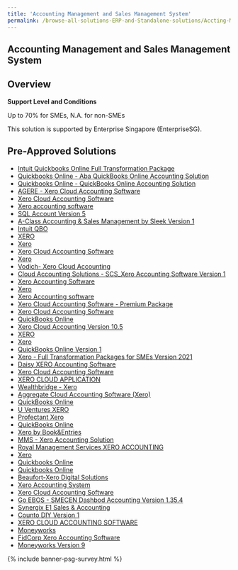 ```yaml
---
title: 'Accounting Management and Sales Management System'
permalink: /browse-all-solutions-ERP-and-Standalone-solutions/Accting-Mgmt-and-Sales-Mgmt-System
---
```


## Accounting Management and Sales Management System
## Overview

**Support Level and Conditions**

Up to 70% for SMEs, N.A. for non-SMEs

This solution is supported by Enterprise Singapore (EnterpriseSG).

## Pre-Approved Solutions

- <a href='/productivity-solutions-grant/solutionrepo/solution59' target='_blank'>Intuit Quickbooks Online Full Transformation Package</a><br>
- <a href='/productivity-solutions-grant/solutionrepo/solution1009' target='_blank'>Quickbooks Online - Aba QuickBooks Online Accounting Solution</a><br>
- <a href='/productivity-solutions-grant/solutionrepo/solution1011' target='_blank'>Quickbooks Online - QuickBooks Online Accounting Solution </a><br>
- <a href='/productivity-solutions-grant/solutionrepo/solution1074' target='_blank'>AGERE - Xero Cloud Accounting Software </a><br>
- <a href='/productivity-solutions-grant/solutionrepo/solution1157' target='_blank'>Xero Cloud Accounting Software</a><br>
- <a href='/productivity-solutions-grant/solutionrepo/solution1162' target='_blank'>Xero accounting software</a><br>
- <a href='/productivity-solutions-grant/solutionrepo/solution1434' target='_blank'>SQL Account Version 5</a><br>
- <a href='/productivity-solutions-grant/solutionrepo/solution1574' target='_blank'>A-Class Accounting & Sales Management by Sleek Version 1</a><br>
- <a href='/productivity-solutions-grant/solutionrepo/solution1693' target='_blank'>Intuit QBO</a><br>
- <a href='/productivity-solutions-grant/solutionrepo/solution1759' target='_blank'>XERO</a><br>
- <a href='/productivity-solutions-grant/solutionrepo/solution1764' target='_blank'>Xero</a><br>
- <a href='/productivity-solutions-grant/solutionrepo/solution1791' target='_blank'>Xero Cloud Accounting Software</a><br>
- <a href='/productivity-solutions-grant/solutionrepo/solution1804' target='_blank'>Xero</a><br>
- <a href='/productivity-solutions-grant/solutionrepo/solution1980' target='_blank'>Vodich- Xero Cloud Accounting</a><br>
- <a href='/productivity-solutions-grant/solutionrepo/solution2067' target='_blank'>Cloud Accounting Solutions - SCS_Xero Accounting Software Version 1</a><br>
- <a href='/productivity-solutions-grant/solutionrepo/solution2094' target='_blank'>Xero Accounting Software</a><br>
- <a href='/productivity-solutions-grant/solutionrepo/solution2100' target='_blank'>Xero</a><br>
- <a href='/productivity-solutions-grant/solutionrepo/solution2194' target='_blank'>Xero Accounting software</a><br>
- <a href='/productivity-solutions-grant/solutionrepo/solution2204' target='_blank'>Xero Cloud Accounting Software - Premium Package</a><br>
- <a href='/productivity-solutions-grant/solutionrepo/solution2231' target='_blank'>Xero Cloud Accounting Software</a><br>
- <a href='/productivity-solutions-grant/solutionrepo/solution2236' target='_blank'>QuickBooks Online</a><br>
- <a href='/productivity-solutions-grant/solutionrepo/solution2245' target='_blank'>Xero Cloud Accounting Version 10.5</a><br>
- <a href='/productivity-solutions-grant/solutionrepo/solution2312' target='_blank'>XERO</a><br>
- <a href='/productivity-solutions-grant/solutionrepo/solution2383' target='_blank'>Xero</a><br>
- <a href='/productivity-solutions-grant/solutionrepo/solution2390' target='_blank'>QuickBooks Online Version 1</a><br>
- <a href='/productivity-solutions-grant/solutionrepo/solution2422' target='_blank'>Xero - Full Transformation Packages for SMEs Version 2021</a><br>
- <a href='/productivity-solutions-grant/solutionrepo/solution2427' target='_blank'>Daisy XERO Accounting Software</a><br>
- <a href='/productivity-solutions-grant/solutionrepo/solution2457' target='_blank'>Xero Cloud Accounting Software</a><br>
- <a href='/productivity-solutions-grant/solutionrepo/solution2492' target='_blank'>XERO CLOUD APPLICATION</a><br>
- <a href='/productivity-solutions-grant/solutionrepo/solution2531' target='_blank'>Wealthbridge - Xero</a><br>
- <a href='/productivity-solutions-grant/solutionrepo/solution2537' target='_blank'>Aggregate Cloud Accounting Software (Xero)</a><br>
- <a href='/productivity-solutions-grant/solutionrepo/solution2546' target='_blank'>QuickBooks Online</a><br>
- <a href='/productivity-solutions-grant/solutionrepo/solution2557' target='_blank'>U Ventures XERO</a><br>
- <a href='/productivity-solutions-grant/solutionrepo/solution2577' target='_blank'>Profectant Xero</a><br>
- <a href='/productivity-solutions-grant/solutionrepo/solution2585' target='_blank'>QuickBooks Online</a><br>
- <a href='/productivity-solutions-grant/solutionrepo/solution2590' target='_blank'>Xero by Book&Entries</a><br>
- <a href='/productivity-solutions-grant/solutionrepo/solution2612' target='_blank'>MMS - Xero Accounting Solution</a><br>
- <a href='/productivity-solutions-grant/solutionrepo/solution2650' target='_blank'>Royal Management Services XERO ACCOUNTING</a><br>
- <a href='/productivity-solutions-grant/solutionrepo/solution2670' target='_blank'>Xero</a><br>
- <a href='/productivity-solutions-grant/solutionrepo/solution2673' target='_blank'>Quickbooks Online</a><br>
- <a href='/productivity-solutions-grant/solutionrepo/solution2762' target='_blank'>Quickbooks Online</a><br>
- <a href='/productivity-solutions-grant/solutionrepo/solution2777' target='_blank'>Beaufort-Xero Digital Solutions</a><br>
- <a href='/productivity-solutions-grant/solutionrepo/solution2782' target='_blank'>Xero Accounting System</a><br>
- <a href='/productivity-solutions-grant/solutionrepo/solution2825' target='_blank'>Xero Cloud Accounting Software</a><br>
- <a href='/productivity-solutions-grant/solutionrepo/solution2846' target='_blank'>Go EBOS - SMECEN Dashbod Accounting Version 1.35.4</a><br>
- <a href='/productivity-solutions-grant/solutionrepo/solution2861' target='_blank'>Synergix E1 Sales & Accounting</a><br>
- <a href='/productivity-solutions-grant/solutionrepo/solution2943' target='_blank'>Counto DIY Version 1</a><br>
- <a href='/productivity-solutions-grant/solutionrepo/solution3004' target='_blank'>XERO CLOUD ACCOUNTING SOFTWARE</a><br>
- <a href='/productivity-solutions-grant/solutionrepo/solution3010' target='_blank'>Moneyworks</a><br>
- <a href='/productivity-solutions-grant/solutionrepo/solution3077' target='_blank'>FidCorp Xero Accounting Software</a><br>
- <a href='/productivity-solutions-grant/solutionrepo/solution3117' target='_blank'>Moneyworks Version 9</a><br>

{% include banner-psg-survey.html %}
